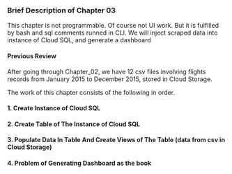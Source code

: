 ### Brief Description of Chapter 03
This chapter is not programmable. Of course not UI work. But it is fulfilled by bash and sql comments runned in CLI. We will
inject scraped data into instance of Cloud SQL, and generate a dashboard 

#### Previous Review
After going through Chapter_02, we have 12 csv files involving flights records from January 2015 to December 2015, stored 
in Cloud Storage. 

The work of this chapter consists of the following in order.

#### 1. Create Instance of Cloud SQL

#### 2. Create Table of The Instance of Cloud SQL

#### 3. Populate Data In Table And Create Views of The Table (data from csv in Cloud Storage)

#### 4. Problem of Generating Dashboard as the book
